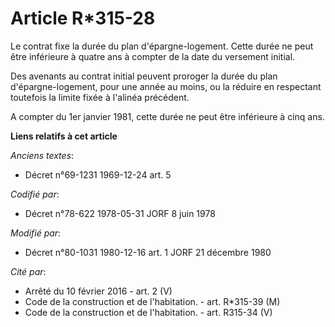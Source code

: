 # Article R*315-28

Le contrat fixe la durée du plan d'épargne-logement. Cette durée ne peut être inférieure à quatre ans à compter de la date du
versement initial.

Des avenants au contrat initial peuvent proroger la durée du plan d'épargne-logement, pour une année au moins, ou la réduire
en respectant toutefois la limite fixée à l'alinéa précédent.

A compter du 1er janvier 1981, cette durée ne peut être inférieure à cinq ans.

**Liens relatifs à cet article**

_Anciens textes_:

  - Décret n°69-1231 1969-12-24 art. 5

_Codifié par_:

  - Décret n°78-622 1978-05-31 JORF 8 juin 1978

_Modifié par_:

  - Décret n°80-1031 1980-12-16 art. 1 JORF 21 décembre 1980

_Cité par_:

  - Arrêté du 10 février 2016 - art. 2 (V)
  - Code de la construction et de l'habitation. - art. R*315-39 (M)
  - Code de la construction et de l'habitation. - art. R315-34 (V)
